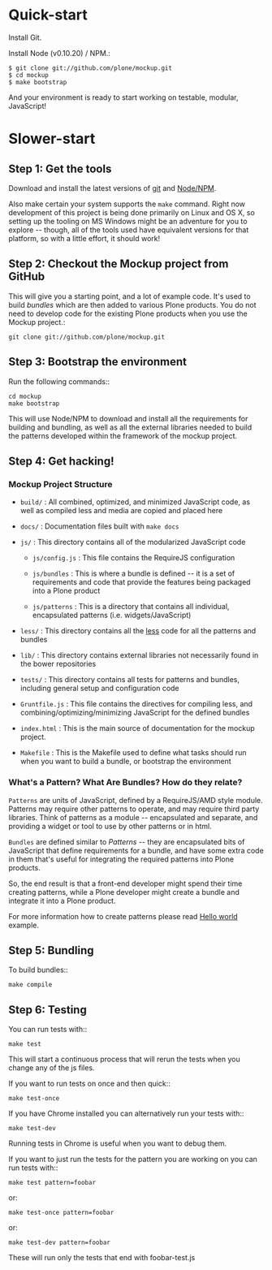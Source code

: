 # Quick-start

Install Git.

Install Node (v0.10.20) / NPM.:

    $ git clone git://github.com/plone/mockup.git
    $ cd mockup
    $ make bootstrap

And your environment is ready to start working on testable, modular,
JavaScript!

# Slower-start

## Step 1: Get the tools

Download and install the latest versions of [git](http://git-scm.org "git") and
[Node/NPM](http://www.nodejs.org/ "node and npm").

Also make certain your system supports the `make` command.  Right now
development of this project is being done primarily on Linux and OS X, so
setting up the tooling on MS Windows might be an adventure for you to
explore -- though, all of the tools used have equivalent versions for that
platform, so with a little effort, it should work!


## Step 2: Checkout the Mockup project from GitHub

This will give you a starting point, and a lot of example code. It's used to
build *bundles* which are then added to various Plone products.  You do
not need to develop code for the existing Plone products when you use the
Mockup project.:

    git clone git://github.com/plone/mockup.git

## Step 3: Bootstrap the environment

Run the following commands::

    cd mockup
    make bootstrap

This will use Node/NPM to download and install all the requirements for
building and bundling, as well as all the external libraries needed to build
the patterns developed within the framework of the mockup project.

## Step 4: Get hacking!

### Mockup Project Structure

 * `build/` : All combined, optimized, and minimized JavaScript code, as well
   as compiled less and media are copied and placed here

 * `docs/` : Documentation files built with `make docs`

 * `js/` : This directory contains all of the modularized JavaScript code

    * `js/config.js` : This file contains the RequireJS configuration

    * `js/bundles` : This is where a bundle is defined -- it is a set of
      requirements and code that provide the features being packaged into
      a Plone product

    * `js/patterns` : This is a directory that contains all individual,
      encapsulated patterns (i.e. widgets/JavaScript)

 * `less/` : This directory contains all the [less](http://lesscss.org/) code
   for all the patterns and bundles

 * `lib/` : This directory contains external libraries not necessarily found in
   the bower repositories

 * `tests/` : This directory contains all tests for patterns and bundles,
   including general setup and configuration code

 * `Gruntfile.js` : This file contains the directives for compiling less, and
   combining/optimizing/minimizing JavaScript for the defined bundles

 * `index.html` : This is the main source of documentation for the mockup
   project.

 * `Makefile` :  This is the Makefile used to define what tasks should run when
   you want to build a bundle, or bootstrap the environment

### What's a Pattern? What Are Bundles? How do they relate?

`Patterns` are units of JavaScript, defined by a RequireJS/AMD style module.
Patterns may require other patterns to operate, and may require third party
libraries. Think of patterns as a module -- encapsulated and separate, and
providing a widget or tool to use by other patterns or in html.

`Bundles` are defined similar to <em>Patterns</em> -- they are encapsulated
bits of JavaScript that define requirements for a bundle, and have some extra
code in them that's useful for integrating the required patterns into Plone
products.

So, the end result is that a front-end developer might spend their time
creating patterns, while a Plone developer might create a bundle and integrate
it into a Plone product.

For more information how to create patterns please read [Hello
world](#hello-world) example.

## Step 5: Bundling

To build bundles::

    make compile

## Step 6: Testing

You can run tests with::

    make test

This will start a continuous process that will rerun the tests when you change
any of the js files.

If you want to run tests on once and then quick::

    make test-once

If you have Chrome installed you can alternatively run your tests with::

    make test-dev

Running tests in Chrome is useful when you want to debug them.

If you want to just run the tests for the pattern you are working on you can
run tests with::

    make test pattern=foobar

or:

    make test-once pattern=foobar

or:

    make test-dev pattern=foobar

These will run only the tests that end with foobar-test.js
